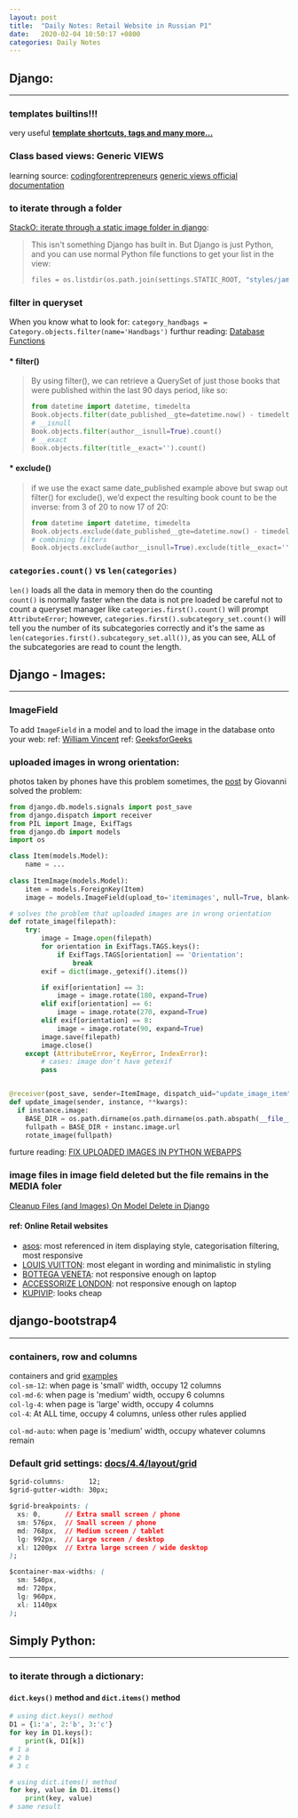 ```yaml
---
layout: post
title:  "Daily Notes: Retail Website in Russian P1"
date:   2020-02-04 10:50:17 +0800
categories: Daily Notes
---
```


## Django:
---
### templates builtins!!!
very useful [**template shortcuts, tags and many more...**](https://docs.djangoproject.com/en/3.0/ref/templates/builtins/)



### Class based views: Generic VIEWS
learning source: 
[codingforentrepreneurs](https://www.codingforentrepreneurs.com/projects/class-based-views/handling-exceptions-objects)
[generic views official documentation](https://docs.djangoproject.com/en/3.0/ref/class-based-views/generic-display/)



### to iterate through a folder
[StackO: iterate through a static image folder in django](https://stackoverflow.com/questions/37270170/iterate-through-a-static-image-folder-in-django):
> This isn't something Django has built in. But Django is just Python, and you can use normal Python file functions to get your list in the view:
> ```python
> files = os.listdir(os.path.join(settings.STATIC_ROOT, "styles/jamia"))
> ```



### filter in queryset
When you know what to look for:
`category_handbags = Category.objects.filter(name='Handbags')`
furthur reading: [Database Functions](https://docs.djangoproject.com/en/3.0/ref/models/database-functions/)

#### * filter()
> By using filter(), we can retrieve a QuerySet of just those books that were published within the last 90 days period, like so:
>
> ```python
> from datetime import datetime, timedelta 
> Book.objects.filter(date_published__gte=datetime.now() - timedelta(days=90)).count()
> # __isnull
> Book.objects.filter(author__isnull=True).count()
> # __exact
> Book.objects.filter(title__exact='').count()
> ```

#### * exclude()
>if we use the exact same date_published example above but swap out filter() for exclude(), we’d expect the resulting book count to be the inverse: from 3 of 20 to now 17 of 20:
> ```python
> from datetime import datetime, timedelta
> Book.objects.exclude(date_published__gte=datetime.now() - timedelta(days=90)).count()
> # combining filters
>Book.objects.exclude(author__isnull=True).exclude(title__exact='').count()
> ```



### `categories.count()` vs `len(categories)`  
`len()` loads all the data in memory then do the counting  
`count()` is normally faster when the data is not pre loaded
be careful not to count a queryset manager like `categories.first().count()` will prompt `AttributeError`; however, `categories.first().subcategory_set.count()` will tell you the number of its subcategories correctly and it's the same as `len(categories.first().subcategory_set.all())`, as you can see, ALL of the subcategories are read to count the length.


## Django - Images:
---
### ImageField
To add `ImageField` in a model and to load the image in the database onto your web:
ref: [William Vincent](https://wsvincent.com/django-image-uploads/)
ref: [GeeksforGeeks](https://www.geeksforgeeks.org/imagefield-django-models/)



### uploaded images in wrong orientation:  
photos taken by phones have this problem sometimes, the [post](https://medium.com/@giovanni_cortes/rotate-image-in-django-when-saved-in-a-model-8fd98aac8f2a) by Giovanni solved the problem:  
```python
from django.db.models.signals import post_save
from django.dispatch import receiver
from PIL import Image, ExifTags
from django.db import models
import os

class Item(models.Model):
    name = ...
    
class ItemImage(models.Model):
  	item = models.ForeignKey(Item)
    image = models.ImageField(upload_to='itemimages', null=True, blank=True)

# solves the problem that uploaded images are in wrong orientation
def rotate_image(filepath):
    try:
        image = Image.open(filepath)
        for orientation in ExifTags.TAGS.keys():
            if ExifTags.TAGS[orientation] == 'Orientation':
                break
        exif = dict(image._getexif().items())

        if exif[orientation] == 3:
            image = image.rotate(180, expand=True)
        elif exif[orientation] == 6:
            image = image.rotate(270, expand=True)
        elif exif[orientation] == 8:
            image = image.rotate(90, expand=True)
        image.save(filepath)
        image.close()
    except (AttributeError, KeyError, IndexError):
        # cases: image don't have getexif
        pass


@receiver(post_save, sender=ItemImage, dispatch_uid="update_image_item")
def update_image(sender, instance, **kwargs):
  if instance.image:
    BASE_DIR = os.path.dirname(os.path.dirname(os.path.abspath(__file__)))
    fullpath = BASE_DIR + instanc.image.url
    rotate_image(fullpath)

```
furture reading: [FIX UPLOADED IMAGES IN PYTHON WEBAPPS](https://www.lfchosting.com/fix-uploaded-images-python-webapps/)

### image files in image field deleted but the file remains in the MEDIA foler
[Cleanup Files (and Images) On Model Delete in Django](https://timonweb.com/posts/cleanup-files-and-images-on-model-delete-in-django/)



#### ref: Online Retail websites
* [asos](https://www.asos.com/women/): most referenced in item displaying style, categorisation filtering, most responsive
* [LOUIS VUITTON](https://us.louisvuitton.com/eng-us/homepage): most elegant in wording and minimalistic in styling
* [BOTTEGA VENETA](https://www.bottegaveneta.com/us): not responsive enough on laptop
* [ACCESSORIZE LONDON](https://global.accessorize.com/en-cn/ru?skipRedirection=true): not responsive enough on laptop
* [KUPIVIP](https://www.kupivip.ru/search?q=&page=2&quantity_per_page=60): looks cheap



## django-bootstrap4
---
### containers, row and columns  
containers and grid [examples](https://getbootstrap.com/docs/4.4/examples/grid/#containers)  
`col-sm-12`: when page is 'small' width, occupy 12 columns  
`col-md-6`: when page is 'medium' width, occupy 6 columns  
`col-lg-4`: when page is 'large' width, occupy 4 columns  
`col-4`: At ALL time, occupy 4 columns, unless other rules applied  

`col-md-auto`: when page is 'medium' width, occupy whatever columns remain  

### Default grid settings: [docs/4.4/layout/grid](https://getbootstrap.com/docs/4.4/layout/grid/)

```css
$grid-columns:      12;
$grid-gutter-width: 30px;

$grid-breakpoints: (
  xs: 0,      // Extra small screen / phone
  sm: 576px,  // Small screen / phone
  md: 768px,  // Medium screen / tablet
  lg: 992px,  // Large screen / desktop
  xl: 1200px  // Extra large screen / wide desktop
);

$container-max-widths: (
  sm: 540px,
  md: 720px,
  lg: 960px,
  xl: 1140px
);
```



## Simply Python:

---


### to iterate through a dictionary:  
#### `dict.keys()` method and `dict.items()` method  
```python
# using dict.keys() method
D1 = {1:'a', 2:'b', 3:'c'} 
for key in D1.keys():
	print(k, D1[k])
# 1 a
# 2 b
# 3 c

# using dict.items() method
for key, value in D1.items()
	print(key, value)
# same result
```
